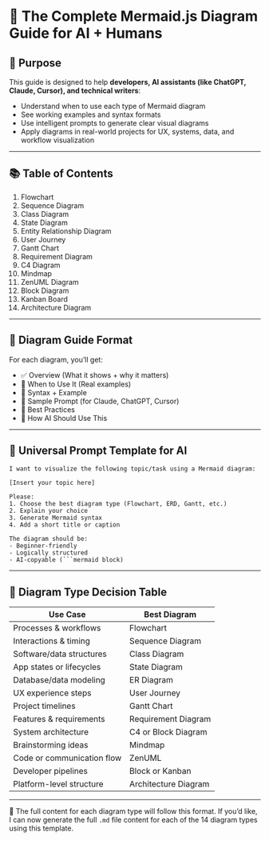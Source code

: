 
# 🧭 The Complete Mermaid.js Diagram Guide for AI + Humans

## 🎯 Purpose

This guide is designed to help **developers, AI assistants (like ChatGPT, Claude, Cursor), and technical writers**:
- Understand when to use each type of Mermaid diagram
- See working examples and syntax formats
- Use intelligent prompts to generate clear visual diagrams
- Apply diagrams in real-world projects for UX, systems, data, and workflow visualization

---

## 📚 Table of Contents

1. Flowchart
2. Sequence Diagram
3. Class Diagram
4. State Diagram
5. Entity Relationship Diagram
6. User Journey
7. Gantt Chart
8. Requirement Diagram
9. C4 Diagram
10. Mindmap
11. ZenUML Diagram
12. Block Diagram
13. Kanban Board
14. Architecture Diagram

---

## 🧠 Diagram Guide Format

For each diagram, you’ll get:

- ✅ Overview (What it shows + why it matters)
- 💼 When to Use It (Real examples)
- 🧬 Syntax + Example
- 🎯 Sample Prompt (for Claude, ChatGPT, Cursor)
- 🔧 Best Practices
- 🤖 How AI Should Use This

---

## 🧩 Universal Prompt Template for AI
```
I want to visualize the following topic/task using a Mermaid diagram:

[Insert your topic here]

Please:
1. Choose the best diagram type (Flowchart, ERD, Gantt, etc.)
2. Explain your choice
3. Generate Mermaid syntax
4. Add a short title or caption

The diagram should be:
- Beginner-friendly
- Logically structured
- AI-copyable (```mermaid block)
```

---

## 🧮 Diagram Type Decision Table

| Use Case                   | Best Diagram            |
|----------------------------|--------------------------|
| Processes & workflows      | Flowchart                |
| Interactions & timing      | Sequence Diagram         |
| Software/data structures   | Class Diagram            |
| App states or lifecycles   | State Diagram            |
| Database/data modeling     | ER Diagram               |
| UX experience steps        | User Journey             |
| Project timelines          | Gantt Chart              |
| Features & requirements    | Requirement Diagram      |
| System architecture        | C4 or Block Diagram      |
| Brainstorming ideas        | Mindmap                  |
| Code or communication flow | ZenUML                   |
| Developer pipelines        | Block or Kanban          |
| Platform-level structure   | Architecture Diagram     |

---

📂 The full content for each diagram type will follow this format. If you’d like, I can now generate the full `.md` file content for each of the 14 diagram types using this template.
